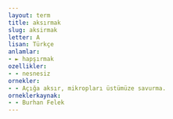 ```yaml
---
layout: term
title: aksırmak
slug: aksirmak
letter: A
lisan: Türkçe
anlamlar:
- ► hapşırmak
ozellikler:
- - nesnesiz
ornekler:
- - Açığa aksır, mikropları üstümüze savurma.
orneklerkaynak:
- - Burhan Felek
---
```

